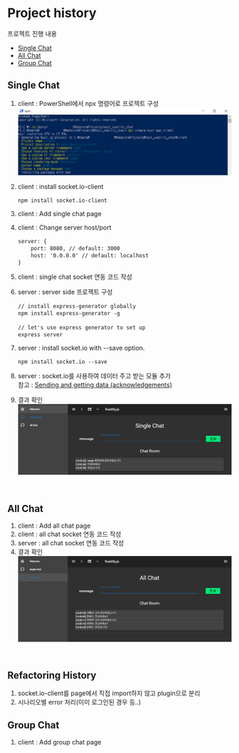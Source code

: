 # Project history
프로젝트 진행 내용
- [Single Chat](#single-chat)
- [All Chat](#all-chat)
- [Group Chat](#group-chat)

## Single Chat
1. client : PowerShell에서 npx 명령어로 프로젝트 구성  
  ![chat client initialize](./img/img_initialize.png)
  
2. client : install socket.io-client
    ```
    npm install socket.io-client 
    ```
3. client : Add single chat page 
4. client : Change server host/port
    ```
    server: {
        port: 8080, // default: 3000
        host: '0.0.0.0' // default: localhost
    }
    ```
5. client : single chat socket 연동 코드 작성
6. server : server side 프로젝트 구성
    ```
    // install express-generator globally
    npm install express-generator -g
    
    // let's use express generator to set up
    express server
    ```
7. server : install socket.io with --save option.
    ```
    npm install socket.io --save
    ```
8. server : socket.io를 사용하여 데이터 주고 받는 모듈 추가  
    참고 : [Sending and getting data (acknowledgements)](https://socket.io/docs/#Sending-and-getting-data-acknowledgements)  
9. 결과 확인    
![single chat](./img/chat_single.PNG)

<br>

## All Chat
1. client : Add all chat page 
2. client : all chat socket 연동 코드 작성
3. server : all chat socket 연동 코드 작성
4. 결과 확인
![all chat](./img/chat_all.PNG)

<br>

## Refactoring History
1. socket.io-client를 page에서 직접 import하지 않고 plugin으로 분리
2. 시나리오별 error 처리(이미 로그인된 경우 등..)


## Group Chat
1. client : Add group chat page
